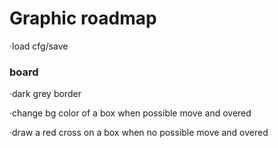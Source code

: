 # Graphic roadmap

·load cfg/save

### board

·dark grey border

·change bg color of a box when possible move and overed

·draw a red cross on a box when no possible move and overed
